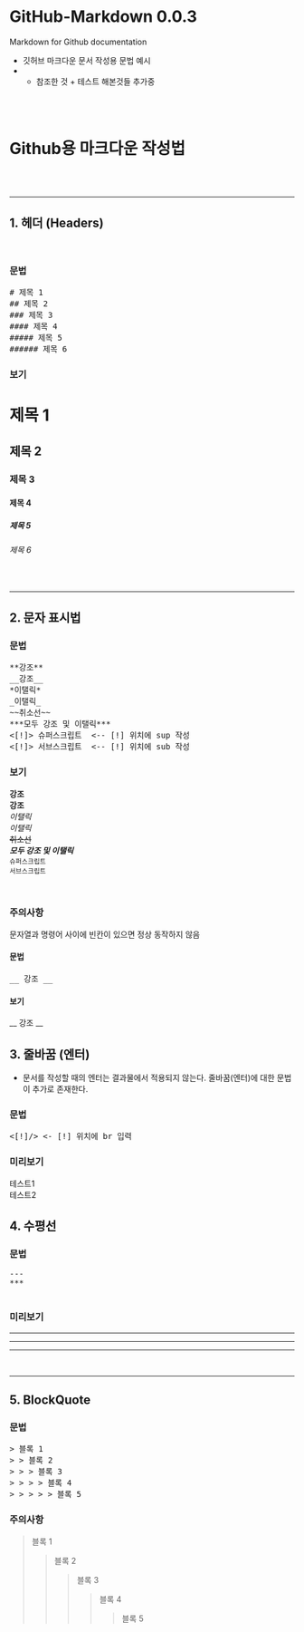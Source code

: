 # GitHub-Markdown 0.0.3
Markdown for Github documentation
- 깃허브 마크다운 문서 작성용 문법 예시
- - 참조한 것 + 테스트 해본것들 추가중


<br/><br/>

# Github용 마크다운 작성법

<br/><br/>

---
## 1. 헤더 (Headers)

<br/>

### 문법
<pre>
# 제목 1
## 제목 2
### 제목 3
#### 제목 4
##### 제목 5
###### 제목 6
</pre>
### 보기
# 제목 1
## 제목 2
### 제목 3
#### 제목 4
##### 제목 5
###### 제목 6

<br/>

---
## 2. 문자 표시법

### 문법
<pre>
**강조**
__강조__
*이탤릭*
_이탤릭_
~~취소선~~
***모두 강조 및 이탤릭***
<[!]> 슈퍼스크립트 </[!]> <-- [!] 위치에 sup 작성
<[!]> 서브스크립트 </[!]> <-- [!] 위치에 sub 작성
</pre>

### 보기
**강조** <br/>
__강조__ <br/>
*이탤릭* <br/>
_이탤릭_ <br/>
~~취소선~~ <br/>
***모두 강조 및 이탤릭*** <br/>
<sup> 슈퍼스크립트 </sup> <br/>
<sub> 서브스크립트 </sub> <br/>

<br/>

### 주의사항
문자열과 명령어 사이에 빈칸이 있으면 정상 동작하지 않음
#### 문법
<pre>
__ 강조 __
</pre>
#### 보기
__ 강조 __

## 3. 줄바꿈 (엔터)
- 문서를 작성할 때의 엔터는 결과물에서 적용되지 않는다. 줄바꿈(엔터)에 대한 문법이 추가로 존재한다.

### 문법
<pre>
<[!]/> <- [!] 위치에 br 입력
</pre>

### 미리보기
테스트1
<br/>
테스트2
<br/>


## 4. 수평선

### 문법
<pre>
---
***
___
</pre>

### 미리보기
---
***
___

<br/>

---
## 5. BlockQuote

### 문법
<pre>
> 블록 1
> > 블록 2
> > > 블록 3
> > > > 블록 4
> > > > > 블록 5
</pre>

### 주의사항
> 블록 1
> > 블록 2
> > > 블록 3
> > > > 블록 4
> > > > > 블록 5



